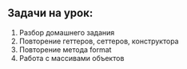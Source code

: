 ## Задачи на урок:

1. Разбор домашнего задания
2. Повторение геттеров, сеттеров, конструктора
3. Повторение метода format
4. Работа с массивами объектов






